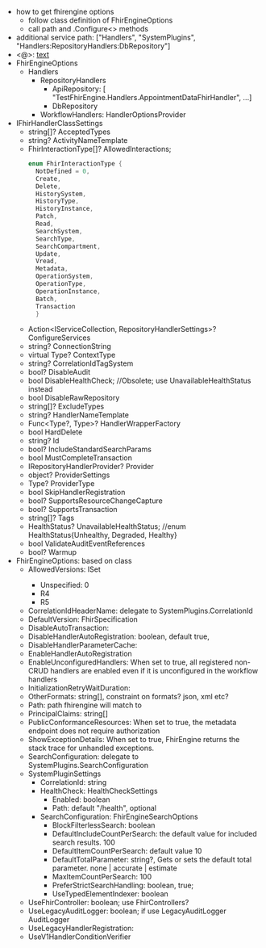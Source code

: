 - how to get fhirengine options
  - follow class definition of FhirEngineOptions
  - call path and .Configure<> methods
- additional service path: ["Handlers", "SystemPlugins", "Handlers:RepositoryHandlers:DbRepository"]
- <@>: [text](https://github.com/almostchristian/ConfigurationProcessor.DependencyInjection/blob/dd470bd7a77168e7b7e3f2383ec041281816b41a/tests/ConfigurationProcessor.DependencyInjection.UnitTests/ConfigurationBuilderTestsBase.cs#L1301)
- FhirEngineOptions
  - Handlers
    - RepositoryHandlers
      - ApiRepository:  [ "TestFhirEngine.Handlers.AppointmentDataFhirHandler", ...]
      - DbRepository
    - WorkflowHandlers: HandlerOptionsProvider
- IFhirHandlerClassSettings
  - string[]? AcceptedTypes
  - string? ActivityNameTemplate
  - FhirInteractionType[]? AllowedInteractions;  
    ```c#
    enum FhirInteractionType {
      NotDefined = 0,
      Create,
      Delete,
      HistorySystem,
      HistoryType,
      HistoryInstance,
      Patch,
      Read,
      SearchSystem,
      SearchType,
      SearchCompartment,
      Update,
      Vread,
      Metadata,
      OperationSystem,
      OperationType,
      OperationInstance,
      Batch,
      Transaction
      }
    ```
  - Action<IServiceCollection, RepositoryHandlerSettings>? ConfigureServices
  - string? ConnectionString
  - virtual Type? ContextType
  - string? CorrelationIdTagSystem
  - bool? DisableAudit
  - bool DisableHealthCheck; //Obsolete; use UnavailableHealthStatus instead
  - bool DisableRawRepository
  - string[]? ExcludeTypes
  - string? HandlerNameTemplate
  - Func<Type?, Type>? HandlerWrapperFactory
  - bool HardDelete
  - string? Id
  - bool? IncludeStandardSearchParams
  - bool MustCompleteTransaction
  - IRepositoryHandlerProvider? Provider
  - object? ProviderSettings
  - Type? ProviderType
  - bool SkipHandlerRegistration
  - bool? SupportsResourceChangeCapture
  - bool? SupportsTransaction
  - string[]? Tags
  - HealthStatus? UnavailableHealthStatus; //enum HealthStatus{Unhealthy, Degraded, Healthy}
  - bool ValidateAuditEventReferences
  - bool? Warmup
- FhirEngineOptions: based on class
  - AllowedVersions: ISet<FhirSpecification>
    - Unspecified: 0
    - R4
    - R5
  - CorrelationIdHeaderName: delegate to SystemPlugins.CorrelationId
  - DefaultVersion: FhirSpecification
  - DisableAutoTransaction: 
  - DisableHandlerAutoRegistration: boolean, default true,
  - DisableHandlerParameterCache: 
  - EnableHandlerAutoRegistration
  - EnableUnconfiguredHandlers: When set to true, all registered non-CRUD handlers are enabled even if it is unconfigured in the workflow handlers
  - InitializationRetryWaitDuration: 
  - OtherFormats: string[], constraint on formats? json, xml etc?
  - Path: path fhirengine will match to
  - PrincipalClaims: string[]
  - PublicConformanceResources: When set to true, the metadata endpoint does not require authorization
  - ShowExceptionDetails: When set to true, FhirEngine returns the stack trace for unhandled exceptions.
  - SearchConfiguration: delegate to SystemPlugins.SearchConfiguration
  - SystemPluginSettings
    - CorrelationId: string
    - HealthCheck: HealthCheckSettings
      - Enabled: boolean
      - Path: default "/health", optional
    - SearchConfiguration: FhirEngineSearchOptions
      - BlockFilterlessSearch: boolean
      - DefaultIncludeCountPerSearch: the default value for included search results. 100
      - DefaultItemCountPerSearch: default value 10
      - DefaultTotalParameter: string?, Gets or sets the default total parameter. none | accurate | estimate
      - MaxItemCountPerSearch: 100
      - PreferStrictSearchHandling: boolean, true;
      - UseTypedElementIndexer: boolean 
  - UseFhirController: boolean; use FhirControllers?
  - UseLegacyAuditLogger: boolean; if use LegacyAuditLogger AuditLogger
  - UseLegacyHandlerRegistration: 
  - UseV1HandlerConditionVerifier



